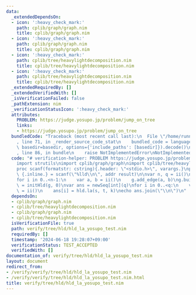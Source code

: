 ```yaml
---
data:
  _extendedDependsOn:
  - icon: ':heavy_check_mark:'
    path: cplib/graph/graph.nim
    title: cplib/graph/graph.nim
  - icon: ':heavy_check_mark:'
    path: cplib/graph/graph.nim
    title: cplib/graph/graph.nim
  - icon: ':heavy_check_mark:'
    path: cplib/tree/heavylightdecomposition.nim
    title: cplib/tree/heavylightdecomposition.nim
  - icon: ':heavy_check_mark:'
    path: cplib/tree/heavylightdecomposition.nim
    title: cplib/tree/heavylightdecomposition.nim
  _extendedRequiredBy: []
  _extendedVerifiedWith: []
  _isVerificationFailed: false
  _pathExtension: nim
  _verificationStatusIcon: ':heavy_check_mark:'
  attributes:
    PROBLEM: https://judge.yosupo.jp/problem/jump_on_tree
    links:
    - https://judge.yosupo.jp/problem/jump_on_tree
  bundledCode: "Traceback (most recent call last):\n  File \"/home/runner/.local/lib/python3.10/site-packages/onlinejudge_verify/documentation/build.py\"\
    , line 71, in _render_source_code_stat\n    bundled_code = language.bundle(stat.path,\
    \ basedir=basedir, options={'include_paths': [basedir]}).decode()\n  File \"/home/runner/.local/lib/python3.10/site-packages/onlinejudge_verify/languages/nim.py\"\
    , line 86, in bundle\n    raise NotImplementedError\nNotImplementedError\n"
  code: "# verification-helper: PROBLEM https://judge.yosupo.jp/problem/jump_on_tree\n\
    import strutils\nimport cplib/graph/graph\nimport cplib/tree/heavylightdecomposition\n\
    proc scanf(formatstr: cstring){.header: \"<stdio.h>\", varargs.}\nproc ii(): int\
    \ {.inline.} = scanf(\"%lld\\n\", addr result)\n\nvar n, q = ii()\nvar g = initUnWeightedUnDirectedStaticGraph(n)\n\
    for i in 0..<n-1:\n    var a, b = ii()\n    g.add_edge(a, b)\ng.build\n\nvar hld\
    \ = initHld(g, 0)\nvar ans = newSeq[int](q)\nfor i in 0..<q:\n    var s, t, k\
    \ = ii()\n    ans[i] = hld.la(s, t, k)\necho ans.join(\"\\n\")\n"
  dependsOn:
  - cplib/graph/graph.nim
  - cplib/tree/heavylightdecomposition.nim
  - cplib/graph/graph.nim
  - cplib/tree/heavylightdecomposition.nim
  isVerificationFile: true
  path: verify/tree/hld/hld_la_yosupo_test.nim
  requiredBy: []
  timestamp: '2024-06-18 19:28:07+09:00'
  verificationStatus: TEST_ACCEPTED
  verifiedWith: []
documentation_of: verify/tree/hld/hld_la_yosupo_test.nim
layout: document
redirect_from:
- /verify/verify/tree/hld/hld_la_yosupo_test.nim
- /verify/verify/tree/hld/hld_la_yosupo_test.nim.html
title: verify/tree/hld/hld_la_yosupo_test.nim
---
```

